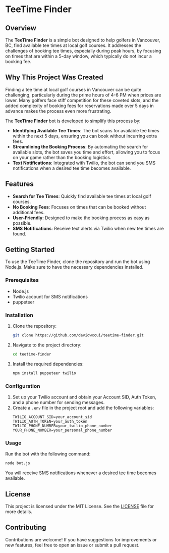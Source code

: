 # TeeTime Finder

## Overview

The **TeeTime Finder** is a simple bot designed to help golfers in Vancouver, BC, find available tee times at local golf courses. It addresses the challenges of booking tee times, especially during peak hours, by focusing on times that are within a 5-day window, which typically do not incur a booking fee.

## Why This Project Was Created

Finding a tee time at local golf courses in Vancouver can be quite challenging, particularly during the prime hours of 4-6 PM when prices are lower. Many golfers face stiff competition for these coveted slots, and the added complexity of booking fees for reservations made over 5 days in advance makes the process even more frustrating.

The **TeeTime Finder** bot is developed to simplify this process by:

- **Identifying Available Tee Times**: The bot scans for available tee times within the next 5 days, ensuring you can book without incurring extra fees.
- **Streamlining the Booking Process**: By automating the search for available slots, the bot saves you time and effort, allowing you to focus on your game rather than the booking logistics.
- **Text Notifications**: Integrated with Twilio, the bot can send you SMS notifications when a desired tee time becomes available.

## Features

- **Search for Tee Times**: Quickly find available tee times at local golf courses.
- **No Booking Fees**: Focuses on times that can be booked without additional fees.
- **User-Friendly**: Designed to make the booking process as easy as possible.
- **SMS Notifications**: Receive text alerts via Twilio when new tee times are found.

## Getting Started

To use the TeeTime Finder, clone the repository and run the bot using Node.js. Make sure to have the necessary dependencies installed.

### Prerequisites

- Node.js
- Twilio account for SMS notifications
- puppeteer

### Installation

1. Clone the repository:
   ```bash
   git clone https://github.com/davidwxcui/teetime-finder.git
   ```
2. Navigate to the project directory:
   ```bash
   cd teetime-finder
   ```
3. Install the required dependencies:
   ```bash
   npm install puppeteer twilio
   ```

### Configuration

1. Set up your Twilio account and obtain your Account SID, Auth Token, and a phone number for sending messages.
2. Create a `.env` file in the project root and add the following variables:
   ```plaintext
   TWILIO_ACCOUNT_SID=your_account_sid
   TWILIO_AUTH_TOKEN=your_auth_token
   TWILIO_PHONE_NUMBER=your_twilio_phone_number
   YOUR_PHONE_NUMBER=your_personal_phone_number
   ```

### Usage

Run the bot with the following command:
```bash
node bot.js
```
You will receive SMS notifications whenever a desired tee time becomes available.

## License

This project is licensed under the MIT License. See the [LICENSE](LICENSE) file for more details.

## Contributing

Contributions are welcome! If you have suggestions for improvements or new features, feel free to open an issue or submit a pull request.


